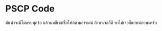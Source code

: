 # PSCP Code
 มันน่าจะมีไม่ครบทุกข้อ แล้วผมก็เซฟชื่อไฟล์ตามอารมณ์ ถ้าหาเจอก็ดี หาไม่เจอก็แย่หน่อยนะครับ
